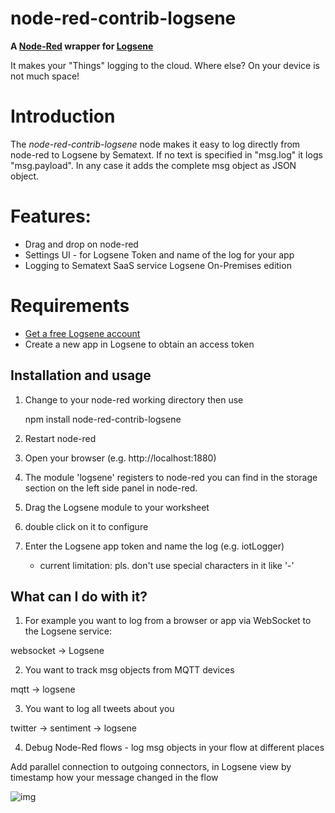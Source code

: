 # node-red-contrib-logsene

**A [Node-Red](http://nodered.org/) wrapper for [Logsene](http://sematext.com/logsene)**

It makes your "Things" logging to the cloud. Where else? On your device is not much space!


# Introduction

The _node-red-contrib-logsene_ node makes it  easy to log directly from node-red to  Logsene by Sematext.
If no text is specified in "msg.log" it logs "msg.payload". 
In any case it adds the complete msg  object as JSON object. 

# Features:

   * Drag and drop on node-red
   * Settings UI - for Logsene Token and name of the log for your app
   * Logging to Sematext SaaS service Logsene On-Premises edition 

# Requirements

- [Get a free Logsene account](https://apps.sematext.com/users-web/register.do)
- Create a new app in Logsene to obtain an access token

## Installation and usage

1) Change to your node-red working directory then use

	npm install node-red-contrib-logsene

2) Restart node-red


3) Open your browser (e.g. http://localhost:1880)

4) The module 'logsene' registers to node-red you can find in the storage section on the left side panel in node-red.

5) Drag the Logsene module to your worksheet

6) double click on it to configure

7) Enter the Logsene app token and name the log  (e.g. iotLogger)
    - current limitation: pls. don't use special characters in it like '-'

## What can I do with it? 

1) For example you want to log from a browser or app via WebSocket to the Logsene service:

websocket -> Logsene

2) You want to track msg objects from MQTT devices

mqtt -> logsene

3) You want to log all tweets about you

twitter -> sentiment -> logsene

4) Debug Node-Red flows - log msg objects in your flow at different places

Add parallel connection to outgoing connectors, in Logsene view by timestamp how your message changed in the flow

![img](https://cloud.githubusercontent.com/assets/7289505/4992969/c0d22d42-69a8-11e4-9891-f1280a9339f5.png)
